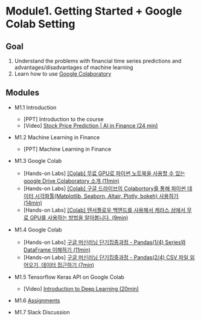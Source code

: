 # Module1. Getting Started + Google Colab Setting
## Goal
1. Understand the problems with financial time series predictions and advantages/disadvantages of machine learning
2. Learn how to use [Google Colaboratory](https://colab.research.google.com/)
## Modules
- M1.1 Introduction
    - [PPT] Introduction to the course
    - [Video] [Stock Price Prediction | AI in Finance (24 min)](https://www.youtube.com/watch?v=7vunJlqLZok)

- M1.2 Machine Learning in Finance
    - [PPT] Machine Learning in Finance

- M1.3 Google Colab
    - [Hands-on Labs] [[Colab] 무료 GPU로 파이썬 노트북을 사용할 수 있는 google Drive Colaboratory 소개 (11min) ](https://youtu.be/XRBXMohjQos)
    - [Hands-on Labs] [[Colab] 구글 드라이브의 Colabortory를 통해 파이썬 데이터 시각화툴(Matplotlib, Seaborn, Altair, Plotly, bokeh) 사용하기 (14min)](https://youtu.be/GCJQ9zbAhPo)
    - [Hands-on Labs] [[Colab] 텐서플로우 백엔드를 사용해서 케라스 상에서 무료 GPU를 사용하는 방법을 알아봅니다. (9min) ](https://youtu.be/UKujX90xLHo)

- M1.4 Google Colab
    - [Hands-on Labs] [구글 머신러닝 단기집중과정 - Pandas(1/4) Series와 DataFrame 이해하기 (11min)](https://www.youtube.com/watch?v=CIdY2IZ5sE4&index=5&list=PLaTc2c6yEwmo9MZi-0OLi8F6bM6AA0wjE)
    - [Hands-on Labs] [구글 머신러닝 단기집중과정 - Pandas(2/4) CSV 파일 읽어오기, 데이터 접근하기 (7min)](https://www.youtube.com/watch?v=NUyypQjSRzw&index=6&list=PLaTc2c6yEwmo9MZi-0OLi8F6bM6AA0wjE)

- M1.5 Tensorflow Keras API on Google Colab
    - [Video] [Introduction to Deep Learning (20min)](https://pythonprogramming.net/introduction-deep-learning-python-tensorflow-keras/)

- M1.6 [Assignments](https://docs.google.com/forms/d/e/1FAIpQLScccRwE4-4krpGQ1ZfCzIMCGA0AjgoBV3JHt4ZCO39eLvJlgg/viewform)

- M1.7 Slack Discussion